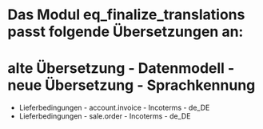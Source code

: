 # Das Modul eq_finalize_translations passt folgende Übersetzungen an:
# alte Übersetzung - Datenmodell - neue Übersetzung - Sprachkennung

- Lieferbedingungen - account.invoice - Incoterms - de_DE
- Lieferbedingungen - sale.order - Incoterms - de_DE


